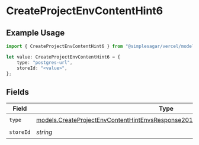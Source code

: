 # CreateProjectEnvContentHint6

## Example Usage

```typescript
import { CreateProjectEnvContentHint6 } from "@simplesagar/vercel/models/createprojectenvop.js";

let value: CreateProjectEnvContentHint6 = {
    type: "postgres-url",
    storeId: "<value>",
};
```

## Fields

| Field                                                                                                                                                                      | Type                                                                                                                                                                       | Required                                                                                                                                                                   | Description                                                                                                                                                                |
| -------------------------------------------------------------------------------------------------------------------------------------------------------------------------- | -------------------------------------------------------------------------------------------------------------------------------------------------------------------------- | -------------------------------------------------------------------------------------------------------------------------------------------------------------------------- | -------------------------------------------------------------------------------------------------------------------------------------------------------------------------- |
| `type`                                                                                                                                                                     | [models.CreateProjectEnvContentHintEnvsResponse201ApplicationJSONResponseBodyType](../models/createprojectenvcontenthintenvsresponse201applicationjsonresponsebodytype.md) | :heavy_check_mark:                                                                                                                                                         | N/A                                                                                                                                                                        |
| `storeId`                                                                                                                                                                  | *string*                                                                                                                                                                   | :heavy_check_mark:                                                                                                                                                         | N/A                                                                                                                                                                        |